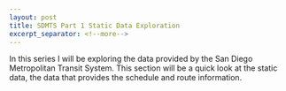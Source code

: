```yaml
---
layout: post
title: SDMTS Part 1 Static Data Exploration
excerpt_separator: <!--more-->
---
```

In this series I will be exploring the data provided 
by the San Diego Metropolitan Transit System. This 
section will be a quick look at the static data, the
data that provides the schedule and route information. 
 <!--more-->
#
